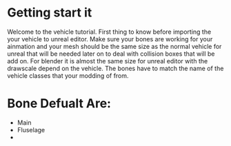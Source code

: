 # Getting start it #
Welcome to the vehicle tutorial. First thing to know before importing the your vehicle to unreal editor. Make sure your bones are working for your ainmation and your mesh should be the same size as the normal vehicle for unreal that will be needed later on to deal with collision boxes that will be add on. For blender it is almost the same size for unreal editor with the drawscale depend on the vehicle.  The bones have to match the name of the vehicle classes that your modding of from.

# Bone Defualt Are: #
  * Main
  * Fluselage
  * 